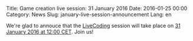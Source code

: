 Title: Game creation live session: 31 January 2016
Date: 2016-01-25 00:00
Category: News
Slug: january-live-session-announcement
Lang: en

We're glad to annouce that the <a title="LiveCoding" href="https://www.livecoding.tv/kornerr">LiveCoding</a> session will take place on <a title="Local time" href="http://www.timeanddate.com/worldclock/fixedtime.html?msg=Open+Game+Studio%3A+Game+creation+live+session&iso=20160131T12&p1=37&ah=3">31 January 2016 at 12:00 CET</a>. Join us!
